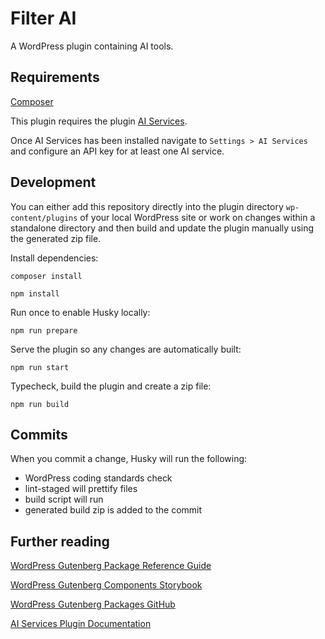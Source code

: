 # Filter AI

A WordPress plugin containing AI tools.

## Requirements

[Composer](https://getcomposer.org/download/)

This plugin requires the plugin [AI Services](https://wordpress.org/plugins/ai-services/).

Once AI Services has been installed navigate to `Settings > AI Services` and configure an API key for at least one AI service.

## Development

You can either add this repository directly into the plugin directory `wp-content/plugins` of your local WordPress site or work on changes within a standalone directory and then build and update the plugin manually using the generated zip file.

Install dependencies:

`composer install`

`npm install`

Run once to enable Husky locally:

`npm run prepare`

Serve the plugin so any changes are automatically built:

`npm run start`

Typecheck, build the plugin and create a zip file:

`npm run build`

## Commits

When you commit a change, Husky will run the following:

- WordPress coding standards check
- lint-staged will prettify files
- build script will run
- generated build zip is added to the commit

## Further reading

[WordPress Gutenberg Package Reference Guide](https://developer.wordpress.org/block-editor/reference-guides/packages/)

[WordPress Gutenberg Components Storybook](https://wordpress.github.io/gutenberg/)

[WordPress Gutenberg Packages GitHub](https://github.com/WordPress/gutenberg/tree/trunk/packages)

[AI Services Plugin Documentation](https://github.com/felixarntz/ai-services/blob/main/docs/Accessing-AI-Services-in-JavaScript.md)
